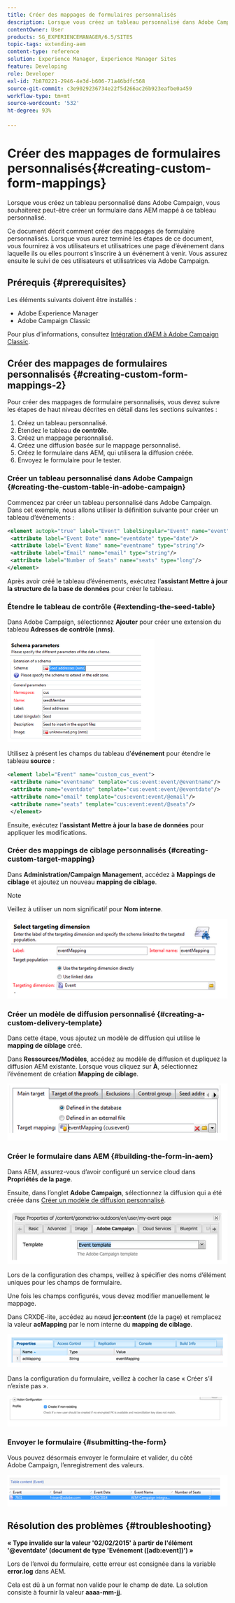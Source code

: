 ```yaml
---
title: Créer des mappages de formulaires personnalisés
description: Lorsque vous créez un tableau personnalisé dans Adobe Campaign, vous souhaiterez peut-être créer un formulaire dans AEM qui correspond à ce tableau personnalisé.
contentOwner: User
products: SG_EXPERIENCEMANAGER/6.5/SITES
topic-tags: extending-aem
content-type: reference
solution: Experience Manager, Experience Manager Sites
feature: Developing
role: Developer
exl-id: 7b870221-2946-4e3d-b606-71a46bdfc568
source-git-commit: c3e9029236734e22f5d266ac26b923eafbe0a459
workflow-type: tm+mt
source-wordcount: '532'
ht-degree: 93%

---
```


# Créer des mappages de formulaires personnalisés{#creating-custom-form-mappings}

Lorsque vous créez un tableau personnalisé dans Adobe Campaign, vous souhaiterez peut-être créer un formulaire dans AEM mappé à ce tableau personnalisé.

Ce document décrit comment créer des mappages de formulaire personnalisés. Lorsque vous aurez terminé les étapes de ce document, vous fournirez à vos utilisateurs et utilisatrices une page d’événement dans laquelle ils ou elles pourront s’inscrire à un événement à venir. Vous assurez ensuite le suivi de ces utilisateurs et utilisatrices via Adobe Campaign.

## Prérequis {#prerequisites}

Les éléments suivants doivent être installés :

* Adobe Experience Manager
* Adobe Campaign Classic

Pour plus d’informations, consultez [Intégration d’AEM à Adobe Campaign Classic](/help/sites-administering/campaignonpremise.md).

## Créer des mappages de formulaires personnalisés {#creating-custom-form-mappings-2}

Pour créer des mappages de formulaire personnalisés, vous devez suivre les étapes de haut niveau décrites en détail dans les sections suivantes :

1. Créez un tableau personnalisé.
1. Étendez le tableau **de contrôle**.
1. Créez un mappage personnalisé.
1. Créez une diffusion basée sur le mappage personnalisé.
1. Créez le formulaire dans AEM, qui utilisera la diffusion créée.
1. Envoyez le formulaire pour le tester.

### Créer un tableau personnalisé dans Adobe Campaign {#creating-the-custom-table-in-adobe-campaign}

Commencez par créer un tableau personnalisé dans Adobe Campaign. Dans cet exemple, nous allons utiliser la définition suivante pour créer un tableau d’événements :

```xml
<element autopk="true" label="Event" labelSingular="Event" name="event">
 <attribute label="Event Date" name="eventdate" type="date"/>
 <attribute label="Event Name" name="eventname" type="string"/>
 <attribute label="Email" name="email" type="string"/>
 <attribute label="Number of Seats" name="seats" type="long"/>
</element>
```

Après avoir créé le tableau d’événements, exécutez l’**assistant Mettre à jour la structure de la base de données** pour créer le tableau.

### Étendre le tableau de contrôle {#extending-the-seed-table}

Dans Adobe Campaign, sélectionnez **Ajouter** pour créer une extension du tableau **Adresses de contrôle (nms)**.

![chlimage_1-194](assets/chlimage_1-194.png)

Utilisez à présent les champs du tableau d’**événement** pour étendre le tableau **source** :

```xml
<element label="Event" name="custom_cus_event">
 <attribute name="eventname" template="cus:event:event/@eventname"/>
 <attribute name="eventdate" template="cus:event:event/@eventdate"/>
 <attribute name="email" template="cus:event:event/@email"/>
 <attribute name="seats" template="cus:event:event/@seats"/>
 </element>
```

Ensuite, exécutez l’**assistant Mettre à jour la base de données** pour appliquer les modifications.

### Créer des mappings de ciblage personnalisés {#creating-custom-target-mapping}

Dans **Administration/Campaign Management**, accédez à **Mappings de ciblage** et ajoutez un nouveau **mapping de ciblage**.

>[!NOTE]
>
>Veillez à utiliser un nom significatif pour **Nom interne**.

![chlimage_1-195](assets/chlimage_1-195.png)

### Créer un modèle de diffusion personnalisé {#creating-a-custom-delivery-template}

Dans cette étape, vous ajoutez un modèle de diffusion qui utilise le **mapping de ciblage** créé.

Dans **Ressources/Modèles**, accédez au modèle de diffusion et dupliquez la diffusion AEM existante. Lorsque vous cliquez sur **À**, sélectionnez l’événement de création **Mapping de ciblage**.

![chlimage_1-196](assets/chlimage_1-196.png)

### Créer le formulaire dans AEM {#building-the-form-in-aem}

Dans AEM, assurez-vous d’avoir configuré un service cloud dans **Propriétés de la page**.

Ensuite, dans l’onglet **Adobe Campaign**, sélectionnez la diffusion qui a été créée dans [Créer un modèle de diffusion personnalisé](#creating-a-custom-delivery-template).

![chlimage_1-197](assets/chlimage_1-197.png)

Lors de la configuration des champs, veillez à spécifier des noms d’élément uniques pour les champs de formulaire.

Une fois les champs configurés, vous devez modifier manuellement le mappage.

Dans CRXDE-lite, accédez au nœud **jcr:content** (de la page) et remplacez la valeur **acMapping** par le nom interne du **mapping de ciblage**.

![chlimage_1-198](assets/chlimage_1-198.png)

Dans la configuration du formulaire, veillez à cocher la case « Créer s’il n’existe pas ».

![chlimage_1-199](assets/chlimage_1-199.png)

### Envoyer le formulaire {#submitting-the-form}

Vous pouvez désormais envoyer le formulaire et valider, du côté Adobe Campaign, l’enregistrement des valeurs.

![chlimage_1-200](assets/chlimage_1-200.png)

## Résolution des problèmes {#troubleshooting}

**« Type invalide sur la valeur &#39;02/02/2015&#39; à partir de l&#39;élément &#39;@eventdate&#39; (document de type &#39;Evénement ([adb:event])&#39;) »**

Lors de l’envoi du formulaire, cette erreur est consignée dans la variable **error.log** dans AEM.

Cela est dû à un format non valide pour le champ de date. La solution consiste à fournir la valeur **aaaa-mm-jj**.
